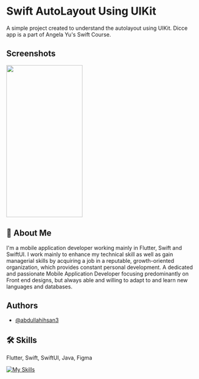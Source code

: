 
# Swift AutoLayout Using UIKit

A simple project created to understand the autolayout using UIKit. Dicce app is a part of Angela Yu's Swift Course.

## Screenshots



<img src="https://user-images.githubusercontent.com/109294768/251088744-101c55f8-68a8-491d-b775-9734c2bf3c99.png" width="200" height="400" />

## 🚀 About Me
I'm a mobile application developer working mainly in Flutter, Swift and SwiftUI. I work mainly to enhance my technical skill as well as gain managerial skills by acquiring a job in a reputable, growth-oriented organization, which provides constant personal development. A dedicated and passionate Mobile Application Developer focusing predominantly on Front end designs, but always able and willing to adapt to and learn new languages and databases.


## Authors

- [@abdullahihsan3](https://www.github.com/abdullahihsan3)


## 🛠 Skills
Flutter, Swift, SwiftUI, Java, Figma



[![My Skills](https://skills.thijs.gg/icons?i=flutter,dart,swift,java,mongodb)](https://skills.thijs.gg)





